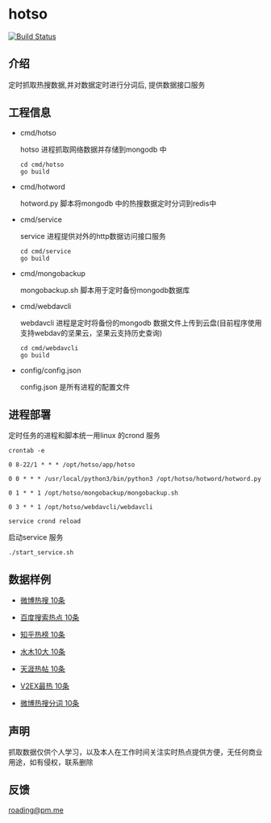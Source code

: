 # hotso

[![Build Status](https://travis-ci.org/mjrao/hotso.svg?branch=master)](https://travis-ci.org/mjrao/hotso)

## 介绍
定时抓取热搜数据,并对数据定时进行分词后, 提供数据接口服务


## 工程信息

* cmd/hotso

    hotso 进程抓取网络数据并存储到mongodb 中
    ```
    cd cmd/hotso
    go build
    ````
* cmd/hotword

    hotword.py 脚本将mongodb 中的热搜数据定时分词到redis中

* cmd/service

    service 进程提供对外的http数据访问接口服务
    ```
    cd cmd/service
    go build
    ```

* cmd/mongobackup

    mongobackup.sh 脚本用于定时备份mongodb数据库

* cmd/webdavcli

    webdavcli 进程是定时将备份的mongodb 数据文件上传到云盘(目前程序使用支持webdav的坚果云，坚果云支持历史查询)
    ```
    cd cmd/webdavcli
    go build
    ```


* config/config.json 

    config.json  是所有进程的配置文件


## 进程部署

定时任务的进程和脚本统一用linux 的crond 服务

`crontab -e`

```
0 8-22/1 * * * /opt/hotso/app/hotso

0 0 * * * /usr/local/python3/bin/python3 /opt/hotso/hotword/hotword.py

0 1 * * 1 /opt/hotso/mongobackup/mongobackup.sh

0 3 * * 1 /opt/hotso/webdavcli/webdavcli
```

`service crond reload`

启动service 服务

`
./start_service.sh
`

## 数据样例

* [微博热搜 10条](http://ownwiki.cn:8806/hotso/v1/hotso/weibo/json/10)

* [百度搜索热点 10条](http://ownwiki.cn:8806/hotso/v1/hotso/baidu/json/10)

* [知乎热榜 10条](http://ownwiki.cn:8806/hotso/v1/hotso/zhihu/json/10) 
    
* [水木10大 10条](http://ownwiki.cn:8806/hotso/v1/hotso/shuimu/json/10)

* [天涯热帖 10条](http://ownwiki.cn:8806/hotso/v1/hotso/tianya/json/10)

* [V2EX最热 10条](http://ownwiki.cn:8806/hotso/v1/hotso/v2ex/json/10)

* [微博热搜分词 10条](http://ownwiki.cn:8806/hotso/v1/hotword/weibo/json/10)

## 声明

抓取数据仅供个人学习，以及本人在工作时间关注实时热点提供方便，无任何商业用途，如有侵权，联系删除

## 反馈

roading@pm.me